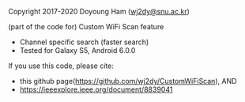 Copyright 2017-2020 Doyoung Ham (wj2dy@snu.ac.kr)

(part of the code for) Custom WiFi Scan feature
- Channel specific search (faster search)
- Tested for Galaxy S5, Android 6.0.0

If you use this code, please cite:
- this github page(https://github.com/wj2dy/CustomWiFiScan), AND
- https://ieeexplore.ieee.org/document/8839041
